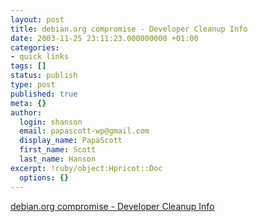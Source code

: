 ```yaml
---
layout: post
title: debian.org compromise - Developer Cleanup Info
date: 2003-11-25 23:11:23.000000000 +01:00
categories:
- quick links
tags: []
status: publish
type: post
published: true
meta: {}
author:
  login: shanson
  email: papascott-wp@gmail.com
  display_name: PapaScott
  first_name: Scott
  last_name: Hanson
excerpt: !ruby/object:Hpricot::Doc
  options: {}
---
```

<p><a title="Become a luddite hermit (very hard at first, then easy)" href="http://www.wiggy.net/debian/developer-securing/">debian.org compromise - Developer Cleanup Info</a></p>
